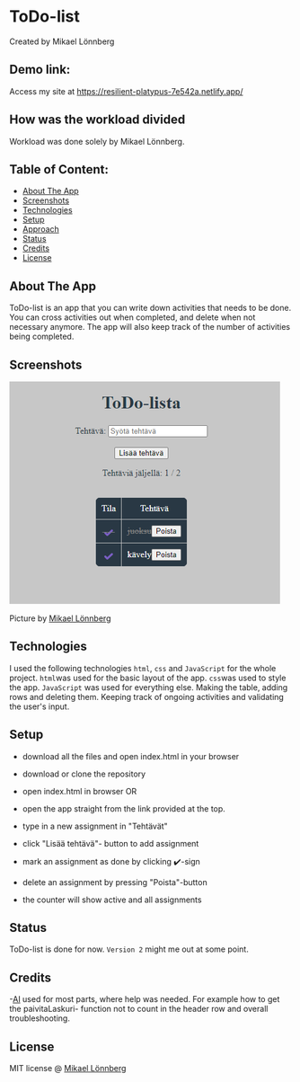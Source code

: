 # ToDo-list

Created by Mikael Lönnberg

## Demo link:

Access my site at https://resilient-platypus-7e542a.netlify.app/

## How was the workload divided

Workload was done solely by Mikael Lönnberg.



## Table of Content:

- [About The App](#about-the-app)
- [Screenshots](#screenshots)
- [Technologies](#technologies)
- [Setup](#setup)
- [Approach](#approach)
- [Status](#status)
- [Credits](#credits)
- [License](#license)

## About The App

ToDo-list is an app that you can write down activities that needs to be done. You can cross activities out when completed, and delete when not necessary anymore. The app will also keep track of the number of activities being completed.

## Screenshots

![A demo image of user interface](images/demo.png)


Picture by [Mikael Lönnberg](https://www.linkedin.com/in/mikael-l%C3%B6nnberg-75806a194/)

## Technologies

I used the following technologies `html`, `css` and `JavaScript` for the whole project. `html`was used for the basic layout of the app. `css`was used to style the app. `JavaScript` was used for everything else. Making the table, adding rows and deleting them. Keeping track of ongoing activities and validating the user's input.

## Setup

- download all the files and open index.html in your browser
- download or clone the repository
- open index.html in browser
OR
- open the app straight from the link provided at the top.

- type in a new assignment in "Tehtävät"
- click "Lisää tehtävä"- button to add assignment
- mark an assignment as done by clicking ✔️-sign
- delete an assignment by pressing "Poista"-button
- the counter will show active and all assignments

## Status

ToDo-list is done for now. `Version 2` might me out at some point.

## Credits

-[AI](https://chatgpt.com/) used for most parts, where help was needed. For example how to get the paivitaLaskuri- function not to count in the header row and overall troubleshooting.

## License

MIT license @ [Mikael Lönnberg](https://www.linkedin.com/in/mikael-l%C3%B6nnberg-75806a194/)